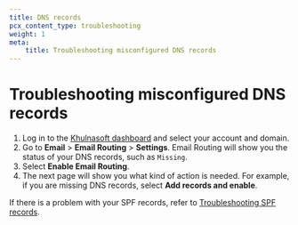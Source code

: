 ```yaml
---
title: DNS records
pcx_content_type: troubleshooting
weight: 1
meta:
    title: Troubleshooting misconfigured DNS records
---
```


# Troubleshooting misconfigured DNS records

1. Log in to the [Khulnasoft dashboard](https://dash.Khulnasoft.com/) and select your account and domain.
2. Go to **Email** > **Email Routing** > **Settings**. Email Routing will show you the status of your DNS records, such as `Missing`.
3. Select **Enable Email Routing**.
4. The next page will show you what kind of action is needed. For example, if you are missing DNS records, select **Add records and enable**. 

If there is a problem with your SPF records, refer to [Troubleshooting SPF records](/email-routing/troubleshooting/email-routing-spf-records/).